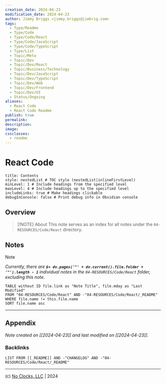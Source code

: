 ```yaml
---
creation_date: 2024-04-23
modification_date: 2024-04-23
author: Jimmy Briggs <jimmy.briggs@jimbrig.com>
tags:
  - Type/Readme
  - Type/Code
  - Type/Code/React
  - Type/Code/JavaScript
  - Type/Code/TypeScript
  - Type/List
  - Topic/Meta
  - Topic/Dev
  - Topic/Dev/React
  - Topic/Business/Technology
  - Topic/Dev/JavaScript
  - Topic/Dev/TypeScript
  - Topic/Dev/Web
  - Topic/Dev/Frontend
  - Topic/Dev/UI
  - Status/Ongoing
aliases:
  - React Code
  - React Code Readme
publish: true
permalink:
description:
image:
cssclasses:
  - readme
---
```



# React Code

```table-of-contents
title: Contents 
style: nestedList # TOC style (nestedList|inlineFirstLevel)
minLevel: 1 # Include headings from the specified level
maxLevel: 4 # Include headings up to the specified level
includeLinks: true # Make headings clickable
debugInConsole: false # Print debug info in Obsidian console
```

## Overview

> [!NOTE] About
> This note serves as an index for all notes under the `04-RESOURCES/Code/React` directory.

## Notes

> [!NOTE]
> *Currently, there are **`$= dv.pages('"' + dv.current().file.folder + '"').length - 1`**  individual notes in the `04-RESOURCES/Code/React` folder, excluding this note.*

```dataview
TABLE without ID file.link as "Note Title", file.mday as "Last Modified"
FROM "04-RESOURCES/Code/React" AND -"04-RESOURCES/Code/React/_README"
WHERE file.name != this.file.name
SORT file.name asc
```

***

## Appendix

*Note created on [[2024-04-23]] and last modified on [[2024-04-23]].*

### Backlinks

```dataview
LIST FROM [[_README]] AND -"CHANGELOG" AND -"04-RESOURCES/Code/React/_README"
```

***

(c) [No Clocks, LLC](https://github.com/noclocks) | 2024